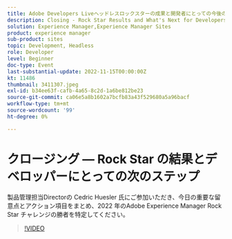 ```yaml
---
title: Adobe Developers Liveヘッドレスロックスターの成果と開発者にとっての今後の課題
description: Closing - Rock Star Results and What's Next for DevelopersJoin Cedric Huesler 氏 ( 製品管理担当Director) が、2022 年のAdobe Experience Manager Rock Star Challenge の勝者を見つけ出すための重要な留意点と行動項目をまとめました。
solution: Experience Manager,Experience Manager Sites
product: experience manager
sub-product: sites
topic: Development, Headless
role: Developer
level: Beginner
doc-type: Event
last-substantial-update: 2022-11-15T00:00:00Z
kt: 11486
thumbnail: 3411307.jpeg
exl-id: b34ee63f-cafb-4a65-8c2d-1a6be812be23
source-git-commit: ca06e5a8b1602a7bcfb83a43f529680a5a96bacf
workflow-type: tm+mt
source-wordcount: '99'
ht-degree: 0%

---
```


# クロージング — Rock Star の結果とデベロッパーにとっての次のステップ

製品管理担当Directorの Cedric Huesler 氏にご参加いただき、今日の重要な留意点とアクション項目をまとめ、2022 年のAdobe Experience Manager Rock Star チャレンジの勝者を特定してください。

>[!VIDEO](https://video.tv.adobe.com/v/3411307/?quality=12&learn=on)
